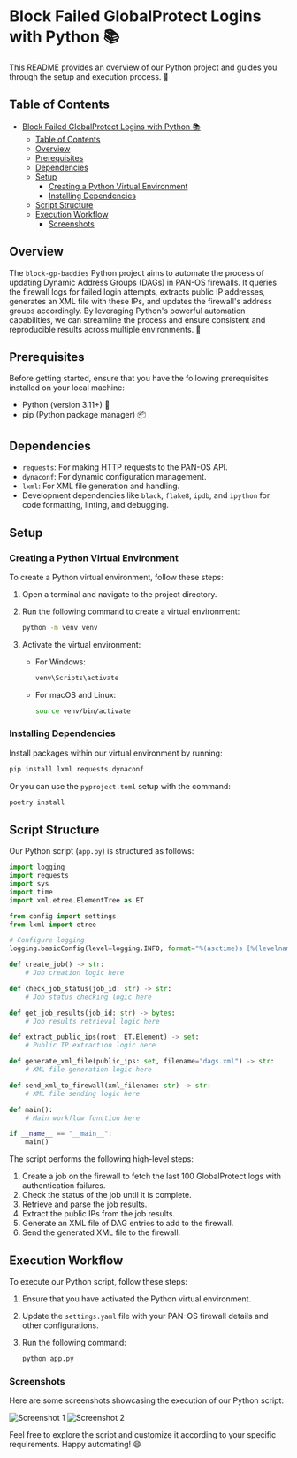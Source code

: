 # Block Failed GlobalProtect Logins with Python 📚

This README provides an overview of our Python project and guides you through the setup and execution process. 🚀

## Table of Contents

- [Block Failed GlobalProtect Logins with Python 📚](#block-failed-globalprotect-logins-with-python-)
  - [Table of Contents](#table-of-contents)
  - [Overview](#overview)
  - [Prerequisites](#prerequisites)
  - [Dependencies](#dependencies)
  - [Setup](#setup)
    - [Creating a Python Virtual Environment](#creating-a-python-virtual-environment)
    - [Installing Dependencies](#installing-dependencies)
  - [Script Structure](#script-structure)
  - [Execution Workflow](#execution-workflow)
    - [Screenshots](#screenshots)

## Overview

The `block-gp-baddies` Python project aims to automate the process of updating Dynamic Address Groups (DAGs) in PAN-OS firewalls. It queries the firewall logs for failed login attempts, extracts public IP addresses, generates an XML file with these IPs, and updates the firewall's address groups accordingly. By leveraging Python's powerful automation capabilities, we can streamline the process and ensure consistent and reproducible results across multiple environments. 🎯

## Prerequisites

Before getting started, ensure that you have the following prerequisites installed on your local machine:

- Python (version 3.11+) 🐍
- pip (Python package manager) 📦

## Dependencies

- `requests`: For making HTTP requests to the PAN-OS API.
- `dynaconf`: For dynamic configuration management.
- `lxml`: For XML file generation and handling.
- Development dependencies like `black`, `flake8`, `ipdb`, and `ipython` for code formatting, linting, and debugging.

## Setup

### Creating a Python Virtual Environment

To create a Python virtual environment, follow these steps:

1. Open a terminal and navigate to the project directory.
2. Run the following command to create a virtual environment:

   ```bash
   python -m venv venv
   ```

3. Activate the virtual environment:

   - For Windows:

     ```bash
     venv\Scripts\activate
     ```

   - For macOS and Linux:

     ```bash
     source venv/bin/activate
     ```

### Installing Dependencies

Install packages within our virtual environment by running:

   ```bash
   pip install lxml requests dynaconf
   ```

Or you can use the `pyproject.toml` setup with the command:

   ```bash
   poetry install
   ```

## Script Structure

Our Python script (`app.py`) is structured as follows:

```python
import logging
import requests
import sys
import time
import xml.etree.ElementTree as ET

from config import settings
from lxml import etree

# Configure logging
logging.basicConfig(level=logging.INFO, format="%(asctime)s [%(levelname)s] %(message)s")

def create_job() -> str:
    # Job creation logic here

def check_job_status(job_id: str) -> str:
    # Job status checking logic here

def get_job_results(job_id: str) -> bytes:
    # Job results retrieval logic here

def extract_public_ips(root: ET.Element) -> set:
    # Public IP extraction logic here

def generate_xml_file(public_ips: set, filename="dags.xml") -> str:
    # XML file generation logic here

def send_xml_to_firewall(xml_filename: str) -> str:
    # XML file sending logic here

def main():
    # Main workflow function here

if __name__ == "__main__":
    main()
```

The script performs the following high-level steps:

1. Create a job on the firewall to fetch the last 100 GlobalProtect logs with authentication failures.
2. Check the status of the job until it is complete.
3. Retrieve and parse the job results.
4. Extract the public IPs from the job results.
5. Generate an XML file of DAG entries to add to the firewall.
6. Send the generated XML file to the firewall.

## Execution Workflow

To execute our Python script, follow these steps:

1. Ensure that you have activated the Python virtual environment.
2. Update the `settings.yaml` file with your PAN-OS firewall details and other configurations.
3. Run the following command:

   ```bash
   python app.py
   ```

### Screenshots

Here are some screenshots showcasing the execution of our Python script:

![Screenshot 1](screenshots/screenshot1.png)
![Screenshot 2](screenshots/screenshot2.png)

Feel free to explore the script and customize it according to your specific requirements. Happy automating! 😄

